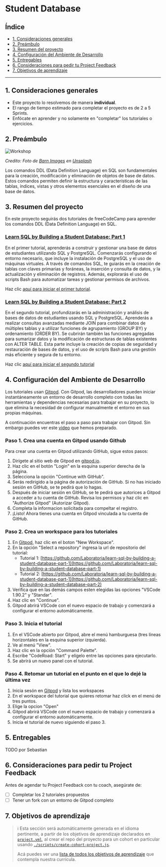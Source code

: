 # Student Database

## Índice

* [1. Consideraciones generales](#1-consideraciones-generales)
* [2. Preámbulo](#2-preámbulo)
* [3. Resumen del proyecto](#3-resumen-del-proyecto)
* [4. Configuración del Ambiente de Desarrollo](#4-configuracion-del-ambiente-de-desarrollo)
* [5. Entregables](#5-entregables)
* [6. Consideraciones para pedir tu Project Feedback](#6-consideraciones-para-pedir-tu-project-feedback)
* [7. Objetivos de aprendizaje](#7-objetivos-de-aprendizaje)

---

## 1. Consideraciones generales

* Este proyecto lo resolvemos de manera **individual**.
* El rango de tiempo estimado para completar el proyecto es de 2 a 5 Sprints.
* Enfócate en aprender y no solamente en "completar" los tutoriales o ejercicios.

## 2. Preámbulo

![Workshop](https://images.unsplash.com/photo-1426927308491-6380b6a9936f)

_Credito: Foto de [Barn Images](https://unsplash.com/@barnimages)_
_en [Unsplash](https://unsplash.com/photos/assorted-handheld-tools-in-tool-rack-t5YUoHW6zRo?utm_content=creditCopyText&utm_medium=referral&utm_source=unsplash)_

Los comandos DDL (Data Definition Language) en SQL son fundamentales para la creación,
modificación y eliminación de objetos de base de datos. Estos comandos permiten
definir la estructura y características de las tablas, índices, vistas y otros
elementos esenciales en el diseño de una base de datos.

## 3. Resumen del proyecto

En este proyecto seguirás dos tutoriales de freeCodeCamp para aprender
los comandos DDL (Data Definition Language) en SQL.

### [Learn SQL by Building a Student Database: Part 1](https://github.com/Laboratoria/learn-sql-by-building-a-student-database-part-1)

En el primer tutorial, aprenderás a construir y gestionar una base de datos de
estudiantes utilizando SQL y PostgreSQL. Comenzarás configurando el entorno
necesario, que incluye la instalación de PostgreSQL y el uso de máquinas
virtuales. A través de comandos SQL, te guiarás en la creación de tablas con
claves primarias y foráneas, la inserción y consulta de datos, y la
actualización y eliminación de registros. Además, explorarás el uso de
scripts Bash para automatizar tareas y gestionar permisos de archivos.

Haz clic [aquí para iniciar el primer tutorial](https://gitpod.io/new/?autostart=true#CODEROAD_TUTORIAL_URL=https%3A%2F%2Fraw.githubusercontent.com%2FLaboratoria%2Flearn-sql-by-building-a-student-database-part-1%2Fmain%2Ftutorial.json,CODEROAD_DISABLE_RUN_ON_SAVE=true/https://github.com/Laboratoria/learn-sql-by-building-a-student-database-part-1).

### [Learn SQL by Building a Student Database: Part 2](https://github.com/Laboratoria/learn-sql-by-building-a-student-database-part-2)

En el segundo tutorial, profundizarás en la administración y análisis
de bases de datos de estudiantes usando SQL y PostgreSQL. Aprenderás a
realizar consultas avanzadas mediante JOIN para combinar datos de múltiples
tablas y a utilizar funciones de agrupamiento (GROUP BY) y ordenamiento
(ORDER BY). Se cubrirán también las funciones agregadas para sumarizar
datos y la modificación de estructuras de tablas existentes con ALTER TABLE.
Esta parte incluye la creación de copias de seguridad y restauración
de bases de datos, y el uso de scripts Bash para una gestión más
eficiente y segura de tu entorno.

Haz clic [aquí para iniciar el segundo tutorial](https://gitpod.io/new/?autostart=true#CODEROAD_TUTORIAL_URL=https%3A%2F%2Fraw.githubusercontent.com%2FLaboratoria%2Flearn-sql-by-building-a-student-database-part-2%2Fmain%2Ftutorial.json,CODEROAD_DISABLE_RUN_ON_SAVE=true/https://github.com/Laboratoria/learn-sql-by-building-a-student-database-part-2)

## 4. Configuración del Ambiente de Desarrollo

Los tutoriales usan [Gitpod](https://gitpod.io/). Con Gitpod, las
desarrolladores pueden iniciar instantáneamente un entorno de desarrollo
completo con todas las herramientas y dependencias necesarias para
trabajar en su proyecto, lo que elimina la necesidad de configurar
manualmente el entorno en sus propias máquinas.

A continuación encuentras el paso a paso para trabajar con Gitpod.
Sin embargo puedes ver este [video](https://youtu.be/legfwHxU_cI)
que hemos preparado.

### Paso 1. Crea una cuenta en Gitpod usando Github

Para crear una cuenta en Gitpod utilizando GitHub, sigue estos pasos:

1. Dirígete al sitio web de Gitpod en [gitpod.io](https://www.gitpod.io/).
2. Haz clic en el botón "Login" en la esquina superior derecha de la página.
3. Selecciona la opción "Continue with GitHub".
4. Serás redirigido a la página de autorización de GitHub. Si no has iniciado
   sesión en GitHub, se te pedirá que lo hagas.
5. Después de iniciar sesión en GitHub, se te pedirá que autorices a Gitpod
   a acceder a tu cuenta de GitHub. Revisa los permisos y haz clic en
   "Authorize Gitpod" (Autorizar Gitpod).
6. Completa la informacion solicitada para compeltar el registro.
7. ¡Listo! Ahora tienes una cuenta en Gitpod vinculada a tu cuenta de GitHub.

### Paso 2. Crea un workspace para los tutoriales

1. En [Gitpod](https://gitpod.io/workspaces), haz clic en el boton "New Workspace".
2. En la opción "Select a repository" ingresa la url de repositorio del tutorial:
   - Tutorial 1: [https://github.com/Laboratoria/learn-sql-by-building-a-student-database-part-1](https://github.com/Laboratoria/learn-sql-by-building-a-student-database-part-1)
   - Tutorial 2: [https://github.com/Laboratoria/learn-sql-by-building-a-student-database-part-1](https://github.com/Laboratoria/learn-sql-by-building-a-student-database-part-2)
3. Verifica que en las demás campos esten elegidas las opciones "VSCode 1.90.2"
   y "Standar".
4. Haz clic en "Continue".
5. Gitpod abrirá VSCode con el nuevo espacio de trabajo y comenzará a configurar
   el entorno automáticamente.

### Paso 3. Inicia el tutorial

1. En el VSCode abierto por Gitpod, abre el menú hamburguesa (tres líneas
   horizontales en la esquina superior izquierda).
2. Ve al menú "View".
3. Haz clic en la opción "Command Palette".
4. Escribe "CodeRoad: Start" y elígelo entre las opciones para ejecutarlo.
5. Se abrirá un nuevo panel con el tutorial.

### Paso 4. Retomar un tutorial en el punto en el que lo dejé la última vez

1. Inicia sesón en [Gitpod](https://gitpod.io/workspaces) y lista los workspaces
2. En el workspace del tutorial que quieres retomar haz click en el
   menú de tres puntos.
3. Elige la opcion "Open"
4. Gitpod abrirá VSCode con el nuevo espacio de trabajo y comenzará a configurar
   el entorno automáticamente.
5. Inicia el tutorial de nuevo siguiendo el paso 3.

## 5. Entregables

TODO por Sebastian

## 6. Consideraciones para pedir tu Project Feedback

Antes de agendar tu Project Feedback con tu coach, asegúrate de:

* [ ] Completar los 2 tutoriales propuestos
* [ ] Tener un fork con un entorno de Gitpod completo

## 7. Objetivos de aprendizaje

> ℹ️ Esta sección será automáticamente generada en el idioma pertinente, a partir
> de los objetivos de aprendizaje declarados en [`project.yml`](./project.yml),
> al crear el repo del proyecto para un cohort en particular usando
> [`./scripts/create-cohort-project.js`](../../scripts#create-cohort-project-coaches).
>
> Acá puedes ver una [lista de todos los objetivos de aprendizaje](../../learning-objectives/data.yml)
> que contempla nuestra currícula.
